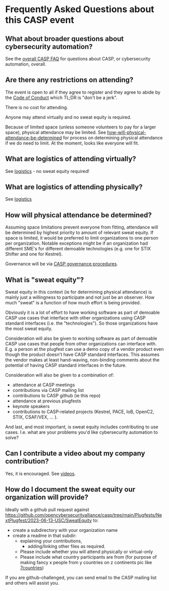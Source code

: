 # Frequently Asked Questions about this CASP event

## What about broader questions about cybersecurity automation?
See the 
[overall CASP FAQ](../../CASP-FAQ.md)
for questions 
about CASP, or cybersecurity automation, overall.

## Are there any restrictions on attending?
The event is open to all if they agree to 
register and they agree to abide by the 
[Code of Conduct](../../CODE-OF-CONDUCT.md)
which TL;DR is "don't be a jerk".

There is no cost for attending.

Anyone may attend virtually and no sweat equity is required.

Because of limited space
(unless someone volunteers to pay for a larger space),
physical attendance may be limited.
See 
[how-will-physical-attendance-be-determined](./faq.md#how-will-physical-attendance-be-determined)
for process on 
determining physical attendance if we do need to limit.
At the moment, looks like everyone will fit.

## What are logistics of attending virtually?
See [logistics](./logistics.md) - no sweat equity required!

## What are logistics of attending physically?
See [logistics](./logistics.md)

## How will physical attendance be determined?
Assuming space limitations prevent everyone from fitting,
attendance will be determined by 
highest priority to amount of relevant sweat equity.
If space is limited, it would be preferred to limit organizations to
one person per organization. 
Notable exceptions might be if an organization had different SME's
for different demoable technologies (e.g. one for STIX Shifter and one for Kestrel).

Governance will be via [CASP governance procedures](../../GOVERNANCE.md).

## What is "sweat equity"?
Sweat equity in this context (ie for determining physical attendance) is mainly
just a willingness to participate and not just be an observer.
How much "sweat" is a function of how much effort is being provided.

Obviously it is a lot of effort to have working software as part of demoable CASP use cases that interface with other organizations using CASP standard interfaces (i.e. the "technologies"). So those organizations have the most sweat equity.

Consideration will also be given to 
working software as part of demoable CASP use cases 
that people from other organizations can interface with. 
E.g. a person at the plugfest can use 
a demo copy of a vendor product 
even though the product doesn't have CASP standard interfaces. 
This assumes the vendor makes 
at least hand-waving, non-binding comments 
about the potential of having CASP standard interfaces in the future. 

Consideration will also be given to a combination of:
* attendance at CASP meetings
* contributions via CASP mailing list
* contributions to CASP github (ie this repo)
* attendance at previous plugfests
* keynote speakers
* contributions to CASP-related projects (Kestrel, PACE, IoB, OpenC2, STIX, CSAF/VEX, ... ).

And last, and most important, is sweat equity includes contributing to use cases.
I.e. what are your problems you'd like cybersecurity automation to solve?

## Can I contribute a video about my company contribution?
Yes, it is encouraged. See [videos](./SweatEquity/video_list.md). 

## How do I document the sweat equity our organization will provide?
Ideally with a github pull request against https://github.com/opencybersecurityalliance/casp/tree/main/Plugfests/NextPlugfest/2023-06-13-USC/SweatEquity to:
- create a subdirectory with your organization name
- create a readme in that subdir:
  -  explaining your contributions, 
     -  adding/linking other files as required.
  -  Please include whether you will attend physically or virtual-only
  -  Please include what country participants are from (for purpose of making fancy x people from y countries on z continents pic like [7countries](../../Images/7_countries.png))

If you are github-challenged, you can send email to the CASP mailing list 
and others will assist you.
